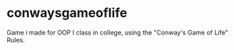 # conwaysgameoflife
Game i made for OOP I class in college, using the "Conway's Game of Life" Rules.
